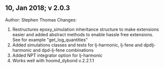 10, Jan 2018; v 2.0.3
---------------------
Author: Stephen Thomas
Changes:
1) Restructures epoxy_simulation inheritance structure to make extensions easier and added abstract methods to enable hassle free extensions. See for example "get_log_quantities"
2) Added simulations classes and tests for lj-harmonic, lj-fene and dpdlj-harmonic and dpd-lj-fene combinations 
3) Added NPT integrator option for lj-harmonic
4) Works well with hoomd_dybond v.2.2.1.1
